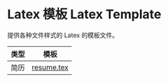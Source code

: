 # Latex 模板 Latex Template
提供各种文件样式的 Latex 的模板文件。


| 类型 | 模板 |
| ------ | ------ |
| 简历 | [resume.tex]()|
